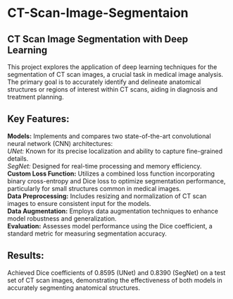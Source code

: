 # CT-Scan-Image-Segmentaion  
## CT Scan Image Segmentation with Deep Learning  
This project explores the application of deep learning techniques for the segmentation of CT scan images, a crucial task in medical image analysis. The primary goal is to accurately identify and delineate anatomical structures or regions of interest within CT scans, aiding in diagnosis and treatment planning.  
## Key Features:  
**Models:** Implements and compares two state-of-the-art convolutional neural network (CNN) architectures:  
*UNet:* Known for its precise localization and ability to capture fine-grained details.  
*SegNet:* Designed for real-time processing and memory efficiency.  
**Custom Loss Function:** Utilizes a combined loss function incorporating binary cross-entropy and Dice loss to optimize segmentation performance, particularly for small structures common in medical images.  
**Data Preprocessing:** Includes resizing and normalization of CT scan images to ensure consistent input for the models.  
**Data Augmentation:** Employs data augmentation techniques to enhance model robustness and generalization.  
**Evaluation:** Assesses model performance using the Dice coefficient, a standard metric for measuring segmentation accuracy.  
## Results:  
Achieved Dice coefficients of 0.8595 (UNet) and 0.8390 (SegNet) on a test set of CT scan images, demonstrating the effectiveness of both models in accurately segmenting anatomical structures.
